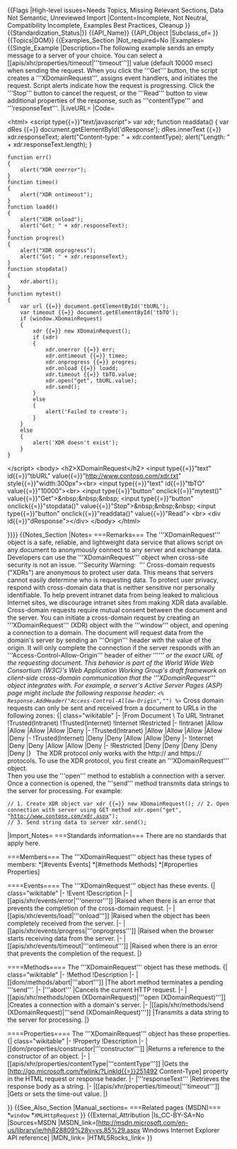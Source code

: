 {{Flags
|High-level issues=Needs Topics, Missing Relevant Sections, Data Not Semantic, Unreviewed Import
|Content=Incomplete, Not Neutral, Compatibility Incomplete, Examples Best Practices, Cleanup
}}
{{Standardization_Status|}}
{{API_Name}}
{{API_Object
|Subclass_of=
}}
{{Topics|DOM}}
{{Examples_Section
|Not_required=No
|Examples={{Single_Example
|Description=The following example sends an empty message to a server of your choice. You can select a [[apis/xhr/properties/timeout|'''timeout''']] value (default 10000 msec) when sending the request. When you click the '''Get''' button, the script creates a '''XDomainRequest''', assigns event handlers, and initiates the request. Script alerts indicate how the request is progressing. Click the '''Stop''' button to cancel the request, or the '''Read''' button to view additional properties of the response, such as '''contentType''' and '''responseText'''.
|LiveURL=
|Code=
      
&lt;html&gt;
&lt;script type{{=}}"text/javascript"&gt;
    var xdr;
    function readdata()
    {
        var dRes {{=}} document.getElementById('dResponse');
        dRes.innerText {{=}} xdr.responseText;
        alert("Content-type: " + xdr.contentType);
        alert("Length: " + xdr.responseText.length);
    }
    
    function err()
    {
        alert("XDR onerror");
    }
    function timeo()
    {
        alert("XDR ontimeout");
    }
    function loadd()
    {
        alert("XDR onload");
        alert("Got: " + xdr.responseText);
    }
    function progres()
    {
        alert("XDR onprogress");
        alert("Got: " + xdr.responseText);
    }
    function stopdata()
    {
        xdr.abort();
    }
    function mytest()
    {
        var url {{=}} document.getElementById('tbURL');
        var timeout {{=}} document.getElementById('tbTO');
        if (window.XDomainRequest)
        {
            xdr {{=}} new XDomainRequest();
            if (xdr)
            {
                xdr.onerror {{=}} err;
                xdr.ontimeout {{=}} timeo;
                xdr.onprogress {{=}} progres;
                xdr.onload {{=}} loadd;
                xdr.timeout {{=}} tbTO.value;
                xdr.open("get", tbURL.value);
                xdr.send();
            }
            else
            {
                alert('Failed to create');
            }
        }
        else
        {
            alert('XDR doesn't exist');
        }
    }
&lt;/script&gt;
&lt;body&gt;
    &lt;h2&gt;XDomainRequest&lt;/h2&gt;
    &lt;input type{{=}}"text" id{{=}}"tbURL" value{{=}}"http://www.contoso.com/xdr.txt" style{{=}}"width:300px"&gt;&lt;br&gt;
    &lt;input type{{=}}"text" id{{=}}"tbTO" value{{=}}"10000"&gt;&lt;br&gt;
    &lt;input type{{=}}"button" onclick{{=}}"mytest()" value{{=}}"Get"&gt;&amp;nbsp;&amp;nbsp;&amp;nbsp;
    &lt;input type{{=}}"button" onclick{{=}}"stopdata()" value{{=}}"Stop"&gt;&amp;nbsp;&amp;nbsp;&amp;nbsp;
    &lt;input type{{=}}"button" onclick{{=}}"readdata()" value{{=}}"Read"&gt;
    &lt;br&gt;
    &lt;div id{{=}}"dResponse"&gt;&lt;/div&gt;
&lt;/body&gt;
&lt;/html&gt;
                
}}}}
{{Notes_Section
|Notes=
===Remarks===
The '''XDomainRequest''' object is a safe, reliable, and lightweight data service that allows script on any document to anonymously connect to any server and exchange data. Developers can use the '''XDomainRequest''' object when cross-site security is not an issue.
'''Security Warning:  '''
Cross-domain requests ("XDRs") are anonymous to protect user data. This means that servers cannot easily determine who is requesting data. To protect user privacy, respond with cross-domain data that is neither sensitive nor personally identifiable. To help prevent intranet data from being leaked to malicious Internet sites, we discourage intranet sites from making XDR data available.
Cross-domain requests require mutual consent between the document and the server. You can initiate a cross-domain request by creating an '''XDomainRequest''' (XDR) object with the '''window''' object,	and opening a connection to a  domain.
The document will request data from the domain's server by sending an '''Origin''' header with the value of the origin. It will only complete the connection if the server responds with an '''Access-Control-Allow-Origin''' header of either '''*''' or the exact URL of the requesting document. This behavior is part of the World Wide Web Consortium (W3C)'s Web Application Working Group's draft framework on client-side cross-domain communication that the '''XDomainRequest''' object integrates with.
For example, a server's Active Server Pages (ASP) page might include the following response header:
 <code>&lt;% Response.AddHeader("Access-Control-Allow-Origin","*") %&gt;</code>
Cross domain requests can only be sent and received from a document to URLs in the following  zones:
{| class="wikitable"
|-
|From Document \ To URL
!Intranet
!Trusted(Intranet)
!Trusted(Internet)
!Internet
!Restricted
|-
!Intranet
|Allow
|Allow
|Allow
|Allow
|Deny
|-
!Trusted(Intranet)
|Allow
|Allow
|Allow
|Allow
|Deny
|-
!Trusted(Internet)
|Deny
|Deny
|Allow
|Allow
|Deny
|-
!Internet
|Deny
|Deny
|Allow
|Allow
|Deny
|-
!Restricted
|Deny
|Deny
|Deny
|Deny
|Deny
|}
 
The XDR protocol only works with the http:// and https:// protocols.
To use the XDR protocol, you first create an '''XDomainRequest''' object.  
Then you use the '''open''' method to establish a connection with a server. 
Once a connection is opened, the '''send''' method transmits data strings to the server for processing. For example:
 <code>  
 // 1. Create XDR object 
 var xdr {{=}} new XDomainRequest(); 
 // 2. Open connection with server using GET method
 xdr.open("get", "http://www.contoso.com/xdr.aspx");
 // 3. Send string data to server
 xdr.send();     
                 </code>
|Import_Notes=
===Standards information===
There are no standards that apply here.

===Members===
The '''XDomainRequest''' object has these types of members:
*[#events Events]
*[#methods Methods]
*[#properties Properties]


====Events====
The '''XDomainRequest''' object has these events.
{| class="wikitable"
|-
!Event
!Description
|-
|[[apis/xhr/events/error|'''onerror''']]
|Raised when there is an error that prevents the completion of the cross-domain request.
|-
|[[apis/xhr/events/load|'''onload''']]
|Raised when the object has been completely received from the server.
|-
|[[apis/xhr/events/progress|'''onprogress''']]
|Raised when the browser starts receiving data from the server.
|-
|[[apis/xhr/events/timeout|'''ontimeout''']]
|Raised when there is an error that prevents the completion of the request.
|}
 

====Methods====
The '''XDomainRequest''' object has these methods.
{| class="wikitable"
|-
!Method
!Description
|-
|[[dom/methods/abort|'''abort''']]
|The abort method terminates a pending '''send'''.
|-
|'''abort'''
|Cancels the current HTTP request.
|-
|[[apis/xhr/methods/open (XDomainRequest)|'''open (XDomainRequest)''']]
|Creates a connection with a domain's server.
|-
|[[apis/xhr/methods/send (XDomainRequest)|'''send (XDomainRequest)''']]
|Transmits a data string to the server for processing.
|}
 

====Properties====
The '''XDomainRequest''' object has these properties.
{| class="wikitable"
|-
!Property
!Description
|-
|[[dom/properties/constructor|'''constructor''']]
|Returns a reference to the constructor of an object.
|-
|[[apis/xhr/properties/contentType|'''contentType''']]
|Gets the [http://go.microsoft.com/fwlink/?LinkId{{=}}251492 Content-Type] property in the HTML request or response header.
|-
|'''responseText'''
|Retrieves the response body as a string.
|-
|[[apis/xhr/properties/timeout|'''timeout''']]
|Gets or sets the time-out value.
|}
 

}}
{{See_Also_Section
|Manual_sections=
===Related pages (MSDN)===
*<code>window</code>
*<code>XMLHttpRequest</code>
}}
{{External_Attribution
|Is_CC-BY-SA=No
|Sources=MSDN
|MSDN_link=[http://msdn.microsoft.com/en-us/library/ie/hh828809%28v=vs.85%29.aspx Windows Internet Explorer API reference]
|MDN_link=
|HTML5Rocks_link=
}}